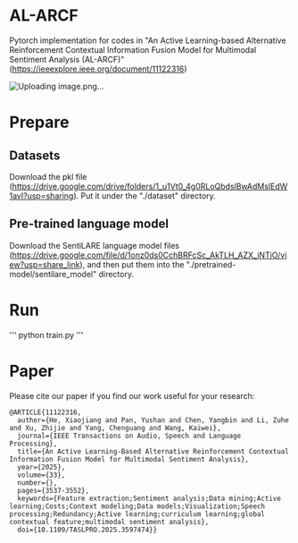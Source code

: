 # AL-ARCF

Pytorch implementation for codes in "An Active Learning-based Alternative Reinforcement Contextual Information Fusion Model for Multimodal Sentiment Analysis (AL-ARCF)"(https://ieeexplore.ieee.org/document/11122316)

![Uploading image.png…]()

# Prepare

## Datasets

Download the pkl file (https://drive.google.com/drive/folders/1_u1Vt0_4g0RLoQbdslBwAdMslEdW1avI?usp=sharing). Put it under the "./dataset" directory.

## Pre-trained language model

Download the SentiLARE language model files (https://drive.google.com/file/d/1onz0ds0CchBRFcSc_AkTLH_AZX_iNTjO/view?usp=share_link), and then put them into the "./pretrained-model/sentilare_model" directory.

# Run

''' python train.py '''

# Paper

Please cite our paper if you find our work useful for your research:

```
@ARTICLE{11122316,
  author={He, Xiaojiang and Pan, Yushan and Chen, Yangbin and Li, Zuhe and Xu, Zhijie and Yang, Chenguang and Wang, Kaiwei},
  journal={IEEE Transactions on Audio, Speech and Language Processing}, 
  title={An Active Learning-Based Alternative Reinforcement Contextual Information Fusion Model for Multimodal Sentiment Analysis}, 
  year={2025},
  volume={33},
  number={},
  pages={3537-3552},
  keywords={Feature extraction;Sentiment analysis;Data mining;Active learning;Costs;Context modeling;Data models;Visualization;Speech processing;Redundancy;Active learning;curriculum learning;global contextual feature;multimodal sentiment analysis},
  doi={10.1109/TASLPRO.2025.3597474}}

```



